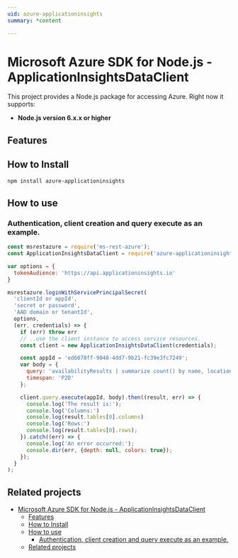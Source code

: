 ```yaml
---
uid: azure-applicationinsights
summary: *content

---
```

# Microsoft Azure SDK for Node.js - ApplicationInsightsDataClient
This project provides a Node.js package for accessing Azure. Right now it supports:
- **Node.js version 6.x.x or higher**

## Features


## How to Install

```bash
npm install azure-applicationinsights
```

## How to use

### Authentication, client creation and query execute as an example.

```javascript
const msrestazure = require('ms-rest-azure');
const ApplicationInsightsDataClient = require('azure-applicationinsights');

var options = {
  tokenAudience: 'https://api.applicationinsights.io'
}

msrestazure.loginWithServicePrincipalSecret(
  'clientId or appId',
  'secret or password',
  'AAD domain or tenantId',
  options,
  (err, credentials) => {
    if (err) throw err
    // ..use the client instance to access service resources.
    const client = new ApplicationInsightsDataClient(credentials);

    const appId = 'ed6078ff-9048-4dd7-9b21-fc39e3fc7249';
    var body = {
      query: 'availabilityResults | summarize count() by name, location, duration | order by duration desc | take 10',
      timespan: 'P2D'
    };

    client.query.execute(appId, body).then((result, err) => {
      console.log('The result is:');
      console.log('Columns:')
      console.log(result.tables[0].columns)
      console.log('Rows:')
      console.log(result.tables[0].rows);
    }).catch((err) => {
      console.log('An error occurred:');
      console.dir(err, {depth: null, colors: true});
    });
  }
);
```

## Related projects

- [Microsoft Azure SDK for Node.js - ApplicationInsightsDataClient](#microsoft-azure-sdk-for-nodejs---applicationinsightsdataclient)
  - [Features](#features)
  - [How to Install](#how-to-install)
  - [How to use](#how-to-use)
    - [Authentication, client creation and query execute as an example.](#authentication--client-creation-and-query-execute-as-an-example)
  - [Related projects](#related-projects)
